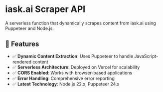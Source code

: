 # iask.ai Scraper API

A serverless function that dynamically scrapes content from iask.ai using Puppeteer and Node.js.

## 🚀 Features

- ✅ **Dynamic Content Extraction**: Uses Puppeteer to handle JavaScript-rendered content
- ✅ **Serverless Architecture**: Deployed on Vercel for scalability
- ✅ **CORS Enabled**: Works with browser-based applications
- ✅ **Error Handling**: Comprehensive error reporting
- ✅ **Latest Technology**: Node.js 22.x, Puppeteer 24.x

